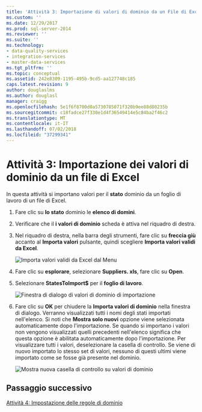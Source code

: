 ```yaml
---
title: 'Attività 3: Importazione di valori di dominio da un File di Excel | Microsoft Docs'
ms.custom: ''
ms.date: 12/29/2017
ms.prod: sql-server-2014
ms.reviewer: ''
ms.suite: ''
ms.technology:
- data-quality-services
- integration-services
- master-data-services
ms.tgt_pltfrm: ''
ms.topic: conceptual
ms.assetid: 242e8309-1195-495b-9cd5-aa127748c185
caps.latest.revision: 9
author: douglaslms
ms.author: douglasl
manager: craigg
ms.openlocfilehash: 5e1f6f8700d0a5730785071f320b9ee88d80235b
ms.sourcegitcommit: c18fadce27f330e1d4f36549414e5c84ba2f46c2
ms.translationtype: MT
ms.contentlocale: it-IT
ms.lasthandoff: 07/02/2018
ms.locfileid: "37299341"
---
```

# <a name="task-3-importing-domain-values-from-an-excel-file"></a>Attività 3: Importazione dei valori di dominio da un file di Excel
  In questa attività si importano valori per il **stato** dominio da un foglio di lavoro di un file di Excel.  
  
1.  Fare clic su **lo stato** dominio le **elenco di domini**.  
  
2.  Verificare che il **i valori di dominio** scheda è attiva nel riquadro di destra.  
  
3.  Nel riquadro di destra, nella barra degli strumenti, fare clic su **freccia giù** accanto al **Importa valori** pulsante, quindi scegliere **Importa valori validi da Excel**.  
  
     ![Importa valori validi da Excel dal Menu](../../2014/tutorials/media/et-importingdomainvaluesfromanexcelfile-01.jpg "Importa valori validi dal Menu di Excel")  
  
4.  Fare clic su **esplorare**, selezionare **Suppliers. xls**, fare clic su **Open**.  
  
5.  Selezionare **StatesToImport$** per il **foglio di lavoro**.  
  
     ![Finestra di dialogo di valori di dominio di importazione](../../2014/tutorials/media/et-importingdomainvaluesfromanexcelfile-02.jpg "Importa dominio i valori nella finestra di dialogo")  
  
6.  Fare clic su **OK** per chiudere la **Importa valori di dominio** nella finestra di dialogo. Verranno visualizzati tutti i nomi degli stati importati nell'elenco. Si noti che **Mostra solo nuovi** opzione viene selezionata automaticamente dopo l'importazione. Se quando si importano i valori non vengono visualizzati quelli precedenti nell'elenco significa che questa opzione è abilitata automaticamente dopo l'importazione. Per visualizzare tutti i valori, deselezionare la casella di controllo. Se viene di nuovo importato lo stesso set di valori, nessuno di questi ultimi viene importato come se fosse già presente nel dominio.  
  
     ![Mostra nuova casella di controllo su valori di dominio](../../2014/tutorials/media/et-importingdomainvaluesfromanexcelfile-03.jpg "Mostra nuova casella di controllo su valori di dominio")  
  
## <a name="next-step"></a>Passaggio successivo  
 [Attività 4: Impostazione delle regole di dominio](../../2014/tutorials/task-4-setting-domain-rules.md)  
  
  
